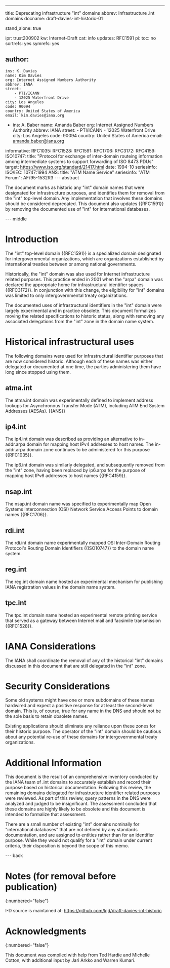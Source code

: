 ---
title: Deprecating infrastructure "int" domains
abbrev: Infrastructure .int domains 
docname: draft-davies-int-historic-01

stand_alone: true

ipr: trust200902
kw: Internet-Draft
cat: info 
updates: RFC1591
pi:
  toc: no 
  sortrefs: yes
  symrefs: yes

author:
  -
    ins: K. Davies
    name: Kim Davies
    org: Internet Assigned Numbers Authority
    abbrev: IANA
    street:
        - PTI/ICANN
        - 12025 Waterfront Drive
    city: Los Angeles
    code: 90094
    country: United States of America
    email: kim.davies@iana.org
  -
    ins: A. Baber
    name: Amanda Baber
    org: Internet Assigned Numbers Authority
    abbrev: IANA
    street:
        - PTI/ICANN
        - 12025 Waterfront Drive
    city: Los Angeles
    code: 90094
    country: United States of America
    email: amanda.baber@iana.org

informative:
  RFC1035:
  RFC1528:
  RFC1591:
  RFC1706:
  RFC3172:
  RFC4159:
  ISO10747:
    title: "Protocol for exchange of inter-domain routeing information among intermediate systems to support forwarding of ISO 8473 PDUs"
    target: https://www.iso.org/standard/21417.html
    date: 1994-10
    seriesinfo:
      ISO/IEC: 10747:1994
  ANS:
    title: "ATM Name Service"
    seriesinfo:
      "ATM Forum": AF/95-1532R3
--- abstract

The document marks as historic any "int" domain names that were
designated for infrastructure purposes, and identifies them for removal
from the "int" top-level domain. Any implementation that involves these
domains should be considered deprecated. This document also updates
{{RFC1591}} by removing the documented use of "int" for international
databases.

--- middle

# Introduction

The "int" top-level domain {{RFC1591}} is a specialized domain
designated for intergovernmental organizations, which are organizations
established by international treaties between or among national
governments.

Historically, the "int" domain was also used for Internet infrastructure
related purposes. This practice ended in 2001 when the "arpa" domain was
declared the appropriate home for infrastructural identifier spaces
{{RFC3172}}. In conjunction with this change, the eligibility for "int"
domains was limited to only intergovernmental treaty organizations.

The documented uses of infrastructural identifiers in the "int" domain
were largely experimental and in practice obsolete. This document
formalizes moving the related specifications to historic status, along
with removing any associated delegations from the "int" zone in the
domain name system.

# Historical infrastructural uses

The following domains were used for infrastructural identifier purposes
that are now considered historic. Although each of these names was
either delegated or documented at one time, the parties administering
them have long since stopped using them.

## atma.int

The atma.int domain was experimentally defined to implement address
lookups for Asynchronous Transfer Mode (ATM), including ATM End System
Addresses (AESAs). {{ANS}}

## ip4.int

The ip4.int domain was described as providing an alternative to
in-addr.arpa domain for mapping host IPv4 addresses to host names. The
in-addr.arpa domain zone continues to be administered for this purpose
{{RFC1035}}.

The ip6.int domain was similarly delegated, and subsequently removed
from the "int" zone, having been replaced by ip6.arpa for the purpose of
mapping host IPv6 addresses to host names {{RFC4159}}.

## nsap.int

The nsap.int domain name was specified to experimentally map Open
Systems Interconnection (OSI) Network Service Access Points to domain
names {{RFC1706}}.

## rdi.int

The rdi.int domain name experimentally mapped OSI Inter-Domain Routing
Protocol's Routing Domain Identifiers {{ISO10747}} to the domain name
system.

## reg.int

The reg.int domain name hosted an experimental mechanism for publishing
IANA registration values in the domain name system.

## tpc.int

The tpc.int domain name hosted an experimental remote printing
service that served as a gateway between Internet mail and facsimile
transmission {{RFC1528}}. 

# IANA Considerations

The IANA shall coordinate the removal of any of the historical "int" 
domains discussed in this document that are still delegated in the
"int" zone.

# Security Considerations

Some old systems might have one or more subdomains of these names
hardwired and expect a positive response for at least the second-level
domain. This is, of course, true for any name in the DNS and should not
be the sole basis to retain obsolete names.

Existing applications should eliminate any reliance upon these
zones for their historic purpose. The operator of the "int" domain
should be cautious about any potential re-use of these domains for
intergovernmental treaty organizations. 

# Additional Information

This document is the result of an comprehensive inventory conducted
by the IANA team of .int domains to accurately establish and record
their purpose based on historical documentation. Following this
review, the remaining domains delegated for infrastructure identifier
related purposes were reviewed. As part of this review, query patterns
in the DNS were analyzed and judged to be insignificant. The
assessment concluded that these domains are highly likely to be
obsolete and this document is intended to formalize that assessment.

There are a small number of existing "int" domains nominally for
"international databases" that are not defined by any standards
documentation, and are assigned to entities rather than for an
identifier purpose. While they would not qualify for a "int" domain
under current criteria, their disposition is beyond the scope of this
memo.

--- back

# Notes (for removal before publication)
{:numbered="false"}

I-D source is maintained at: https://github.com/kjd/draft-davies-int-historic

# Acknowledgments
{:numbered="false"}

This document was compiled with help from Ted Hardie and Michelle
Cotton, with additional input by Jari Arkko and Warren Kumari.

